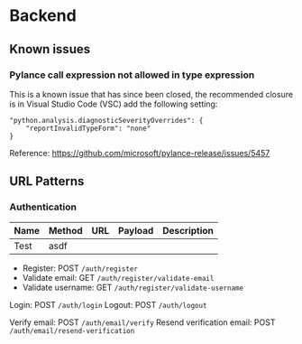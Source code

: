 # Backend

## Known issues

### Pylance call expression not allowed in type expression
This is a known issue that has since been closed, the recommended closure is in Visual Studio Code (VSC) add the following setting:

```
"python.analysis.diagnosticSeverityOverrides": {
    "reportInvalidTypeForm": "none"
}
```

Reference: https://github.com/microsoft/pylance-release/issues/5457



## URL Patterns
### Authentication

| Name | Method | URL | Payload | Description |
|----|----|----|----|---|
| Test| asdf

- Register: POST `/auth/register`
- Validate email: GET `/auth/register/validate-email`
- Validate username: GET `/auth/register/validate-username`


Login: POST `/auth/login`
Logout: POST `/auth/logout`

Verify email: POST `/auth/email/verify`
Resend verification email: POST `/auth/email/resend-verification`




